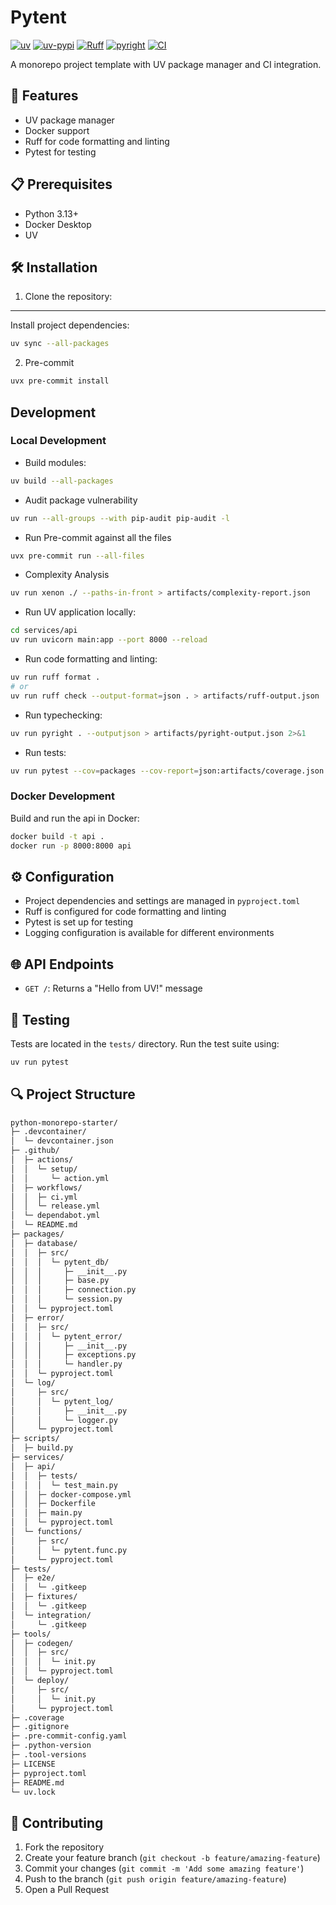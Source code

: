# Pytent

[![uv](https://img.shields.io/endpoint?url=https://raw.githubusercontent.com/astral-sh/uv/main/assets/badge/v0.json)](https://github.com/astral-sh/uv)
[![uv-pypi](https://img.shields.io/pypi/v/uv.svg)](https://pypi.python.org/pypi/uv)
[![Ruff](https://img.shields.io/endpoint?url=https://raw.githubusercontent.com/astral-sh/ruff/main/assets/badge/v2.json)](https://github.com/astral-sh/ruff)
[![pyright](https://microsoft.github.io/pyright/img/pyright_badge.svg)](https://microsoft.github.io/pyright/)
[![CI](https://github.com/rjoydip/pytent/actions/workflows/ci.yml/badge.svg?branch=main)](https://github.com/rjoydip/pytent/actions/workflows/ci.yml)

A monorepo project template with UV package manager and CI integration.

## 🚀 Features

- UV package manager
- Docker support
- Ruff for code formatting and linting
- Pytest for testing

## 📋 Prerequisites

- Python 3.13+
- Docker Desktop
- UV

## 🛠 Installation

1. Clone the repository:

-----

Install project dependencies:

```bash
uv sync --all-packages
```

2. Pre-commit

```bash
uvx pre-commit install
```

## Development

### Local Development

- Build modules:

```bash
uv build --all-packages
```

- Audit package vulnerability

```bash
uv run --all-groups --with pip-audit pip-audit -l
```

- Run Pre-commit against all the files

```bash
uvx pre-commit run --all-files
```

- Complexity Analysis

```bash
uv run xenon ./ --paths-in-front > artifacts/complexity-report.json
```

- Run UV application locally:

```bash
cd services/api
uv run uvicorn main:app --port 8000 --reload
```

- Run code formatting and linting:

```bash
uv run ruff format .
# or
uv run ruff check --output-format=json . > artifacts/ruff-output.json
```

- Run typechecking:

```bash
uv run pyright . --outputjson > artifacts/pyright-output.json 2>&1
```

- Run tests:

```bash
uv run pytest --cov=packages --cov-report=json:artifacts/coverage.json
```

### Docker Development

Build and run the api in Docker:

```bash
docker build -t api .
docker run -p 8000:8000 api
```

## ⚙️ Configuration

- Project dependencies and settings are managed in `pyproject.toml`
- Ruff is configured for code formatting and linting
- Pytest is set up for testing
- Logging configuration is available for different environments

## 🌐 API Endpoints

- `GET /`: Returns a "Hello from UV!" message

## 🧪 Testing

Tests are located in the `tests/` directory. Run the test suite using:

```bash
uv run pytest
```

## 🔍 Project Structure

```txt
python-monorepo-starter/
├─ .devcontainer/
│  └─ devcontainer.json
├─ .github/
│  ├─ actions/
│  │  └─ setup/
│  │     └─ action.yml
│  ├─ workflows/
│  │  ├─ ci.yml
│  │  └─ release.yml
│  └─ dependabot.yml
│  └─ README.md
├─ packages/
│  ├─ database/
│  │  ├─ src/
│  │  │  └─ pytent_db/
│  │  │     ├─ __init__.py
│  │  │     ├─ base.py
│  │  │     ├─ connection.py
│  │  │     └─ session.py
│  │  └─ pyproject.toml
│  ├─ error/
│  │  ├─ src/
│  │  │  └─ pytent_error/
│  │  │     ├─ __init__.py
│  │  │     ├─ exceptions.py
│  │  │     └─ handler.py
│  │  └─ pyproject.toml
│  └─ log/
│     ├─ src/
│     │  └─ pytent_log/
│     │     ├─ __init__.py
│     │     └─ logger.py
│     └─ pyproject.toml
├─ scripts/
│  ├─ build.py
├─ services/
│  ├─ api/
│  │  ├─ tests/
│  │  │  └─ test_main.py
│  │  ├─ docker-compose.yml
│  │  ├─ Dockerfile
│  │  ├─ main.py
│  │  └─ pyproject.toml
│  └─ functions/
│     ├─ src/
│     │  └─ pytent.func.py
│     └─ pyproject.toml
├─ tests/
│  ├─ e2e/
│  │  └─ .gitkeep
│  ├─ fixtures/
│  │  └─ .gitkeep
│  └─ integration/
│     └─ .gitkeep
├─ tools/
│  ├─ codegen/
│  │  ├─ src/
│  │  │  └─ init.py
│  │  └─ pyproject.toml
│  └─ deploy/
│     ├─ src/
│     │  └─ init.py
│     └─ pyproject.toml
├─ .coverage
├─ .gitignore
├─ .pre-commit-config.yaml
├─ .python-version
├─ .tool-versions
├─ LICENSE
├─ pyproject.toml
├─ README.md
└─ uv.lock
```

## 👥 Contributing

1. Fork the repository
2. Create your feature branch (`git checkout -b feature/amazing-feature`)
3. Commit your changes (`git commit -m 'Add some amazing feature'`)
4. Push to the branch (`git push origin feature/amazing-feature`)
5. Open a Pull Request
